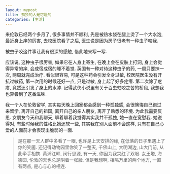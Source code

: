 ```yaml
---
layout: mypost
title: 孤独的人是可耻的
categories: [生活]
---
```

来伦敦已经两个多月了, 很多事情并不顺利, 先是被热水袋在腿上烫了一个大水泡, 最近身上痒的厉害, 去校医院看了之后, 医生说是因为房子很老有一种虫子咬我. 

被虫子咬这件事让我有很深的感触, 借此地来写一写.

应该说, 这种虫子很厉害, 如果它在人身上寄生, 在晚上会在皮肤上打洞, 身上会觉得异常的痒, 会成宿成宿的睡不着觉. 英国有一种对待这种虫子的药, 一周只要抹一次, 两周就完成治疗. 看似很容易, 可是这种药会引发全身过敏, 校医院医生没有开抗过敏药, 第一次用的时候还好一点, 只是过敏, 身上起了好多疙瘩. 第二次除了疙瘩, 竟然还引发了身上的水肿. 记得武侠小说里有关于百虫蛀咬之苦的桥段, 我想我也算尝到了这番滋味.

我一个人在伦敦留学, 其实每天晚上回家都会感到一种孤独感, 会很懊悔自己跑过来留学, 离开自己的祖国, 离开自己的亲人朋友, 离开了熟悉的环境. 为此我需要反思. 女朋友今天和我聊天, 聊着聊着我觉得其实我并不孤独, 她一直在宽慰我. 她说得对, 有些时候我的性格比她还软一些, 其实我在别人面前不会这样, 只有在自己心爱的人面前才会表现出脆弱的一面. 



> 是在那一天人群中多看了一眼, 也许是上天安排的缘, 在低落的日子里遇上了你的笑靥. 还记得动物园里你笑了一整天, 千佛山上, 大明湖边, 山大门前, 从此牵手相携.
> 黄浦江畔, 闵行思源, 有一天, 你因为我哭红了双眼. 女王塔, 海德园, 伦敦的天也总是阴着一张脸. 但是我想啊, 相隔万里的两个地方, 一直有两点, 是心与心的相连.